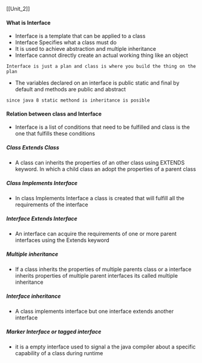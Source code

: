 [[Unit_2]]

#### What is Interface
- Interface is a template that can be applied to a class 
- Interface Specifies what a class must do
- It is used to achieve abstraction and multiple inheritance 
- Interface cannot directly create an actual working thing like an object 
```
Interface is just a plan and class is where you build the thing on the plan
```

- The variables declared on an interface is public static and final by default and methods are public and abstract 
```
since java 8 static methond is inheritance is posible 
```

#### Relation between class and Interface
- Interface is a list of conditions that need to be  fulfilled and class is the one that fulfills  these conditions 

##### Class Extends Class 
- A class can inherits the properties of an other class using EXTENDS keyword. In which a child class an adopt the properties of a parent class 
##### Class Implements Interface
- In class Implements Interface a class is created that will fulfill all the requirements of the interface  
##### Interface Extends Interface 
- An interface can acquire the requirements of one or more parent interfaces using the Extends keyword 
##### Multiple inheritance 
- If a class inherits the properties of multiple parents class or a interface inherits properties of multiple parent interfaces its called multiple inheritance
##### Interface inheritance

- A class implements interface but one interface extends another interface

##### Marker Interface or tagged interface  
- it is a empty interface used to signal a the java compiler about  a specific capability of a class during runtime 
